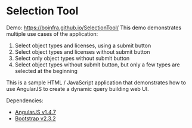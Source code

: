 Selection Tool
=========

Demo: https://boinfra.github.io/SelectionTool/
This demo demonstrates multiple use cases of the application:
1. Select object types and licenses, using a submit button
2. Select object types and licenses without submit button
3. Select only object types without submit button
4. Select object types without submit button, but only a few types are selected at the beginning

This is a sample HTML / JavaScript application that demonstrates how to use AngularJS to create a dynamic query building web UI.

Dependencies:
* [AngularJS v1.4.7](https://angularjs.org/)
* [Bootstrap v2.3.2](http://getbootstrap.com/2.3.2)
